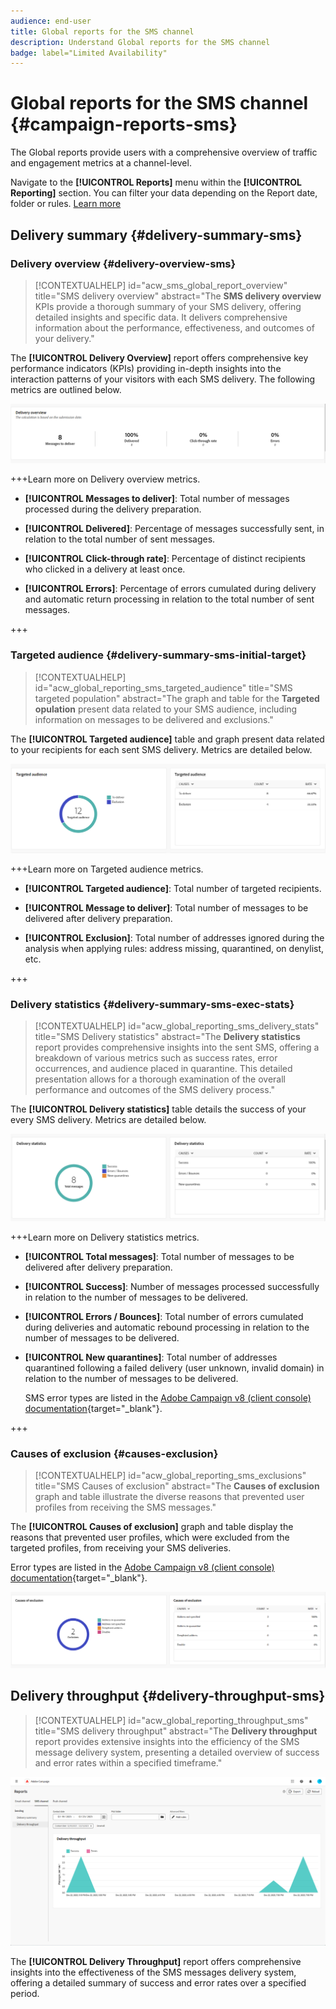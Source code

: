 ```yaml
---
audience: end-user
title: Global reports for the SMS channel
description: Understand Global reports for the SMS channel
badge: label="Limited Availability"
---
```

# Global reports for the SMS channel {#campaign-reports-sms}

The Global reports provide users with a comprehensive overview of traffic and engagement metrics at a channel-level.

Navigate to the **[!UICONTROL Reports]** menu within the **[!UICONTROL Reporting]** section. You can filter your data depending on the Report date, folder or rules. [Learn more](global-reports.md)

## Delivery summary {#delivery-summary-sms}

### Delivery overview {#delivery-overview-sms}

>[!CONTEXTUALHELP]
>id="acw_sms_global_report_overview"
>title="SMS delivery overview"
>abstract="The **SMS delivery overview** KPIs provide a thorough summary of your SMS delivery, offering detailed insights and specific data. It delivers comprehensive information about the performance, effectiveness, and outcomes of your delivery."

The **[!UICONTROL Delivery Overview]** report offers comprehensive key performance indicators (KPIs) providing in-depth insights into the interaction patterns of your visitors with each SMS delivery. The following metrics are outlined below.
    
![](assets/global_report_sms_delivery_overview.png)

+++Learn more on Delivery overview metrics.

* **[!UICONTROL Messages to deliver]**: Total number of messages processed during the delivery preparation.

* **[!UICONTROL Delivered]**: Percentage of messages successfully sent, in relation to the total number of sent messages.

* **[!UICONTROL Click-through rate]**: Percentage of distinct recipients who clicked in a delivery at least once.

* **[!UICONTROL Errors]**: Percentage of errors cumulated during delivery and automatic return processing in relation to the total number of sent messages.

+++

### Targeted audience {#delivery-summary-sms-initial-target}

>[!CONTEXTUALHELP]
>id="acw_global_reporting_sms_targeted_audience"
>title="SMS targeted population"
>abstract="The graph and table for the **Targeted opulation** present data related to your SMS audience, including information on messages to be delivered and exclusions."

The **[!UICONTROL Targeted audience]** table and graph present data related to your recipients for each sent SMS delivery. Metrics are detailed below.

![](assets/global_report_sms_targeted_audience.png)

+++Learn more on Targeted audience metrics.

* **[!UICONTROL Targeted audience]**: Total number of targeted recipients.

* **[!UICONTROL Message to deliver]**: Total number of messages to be delivered after delivery preparation.

* **[!UICONTROL Exclusion]**: Total number of addresses ignored during the analysis when applying rules: address missing, quarantined, on denylist, etc.

+++

### Delivery statistics {#delivery-summary-sms-exec-stats}

>[!CONTEXTUALHELP]
>id="acw_global_reporting_sms_delivery_stats"
>title="SMS Delivery statistics"
>abstract="The **Delivery statistics** report provides comprehensive insights into the sent SMS, offering a breakdown of various metrics such as success rates, error occurrences, and audience placed in quarantine. This detailed presentation allows for a thorough examination of the overall performance and outcomes of the SMS delivery process."

The **[!UICONTROL Delivery statistics]** table details the success of your every SMS delivery. Metrics are detailed below.

![](assets/global_report_sms_delivery_statistics.png)

+++Learn more on Delivery statistics metrics.

* **[!UICONTROL Total messages]**: Total number of messages to be delivered after delivery preparation.

* **[!UICONTROL Success]**: Number of messages processed successfully in relation to the number of messages to be delivered.

* **[!UICONTROL Errors / Bounces]**: Total number of errors cumulated during deliveries and automatic rebound processing in relation to the number of messages to be delivered.

* **[!UICONTROL New quarantines]**: Total number of addresses quarantined following a failed delivery (user unknown, invalid domain) in relation to the number of messages to be delivered.

    SMS error types are listed in the [Adobe Campaign v8 (client console) documentation](https://experienceleague.adobe.com/docs/campaign/campaign-v8/send/failures/delivery-failures.html#sms-quarantines){target="_blank"}.

+++

### Causes of exclusion {#causes-exclusion}

>[!CONTEXTUALHELP]
>id="acw_global_reporting_sms_exclusions"
>title="SMS Causes of exclusion"
>abstract="The **Causes of exclusion** graph and table illustrate the diverse reasons that prevented user profiles from receiving the SMS messages."

The **[!UICONTROL Causes of exclusion]** graph and table display the reasons that prevented user profiles, which were excluded from the targeted profiles, from receiving your SMS deliveries.

Error types are listed in the [Adobe Campaign v8 (client console) documentation](https://experienceleague.adobe.com/docs/campaign/campaign-v8/send/failures/delivery-failures.html#email-error-types){target="_blank"}.

![](assets/global_report_sms_causes_exclusion.png)

## Delivery throughput {#delivery-throughput-sms}

>[!CONTEXTUALHELP]
>id="acw_global_reporting_throughput_sms"
>title="SMS delivery throughput"
>abstract="The **Delivery throughput** report provides extensive insights into the efficiency of the SMS message delivery system, presenting a detailed overview of success and error rates within a specified timeframe."

![](assets/global_report_sms_delivery_throughput.png)

The **[!UICONTROL Delivery Throughput]** report offers comprehensive insights into the effectiveness of the SMS messages delivery system, offering a detailed summary of success and error rates over a specified period.
